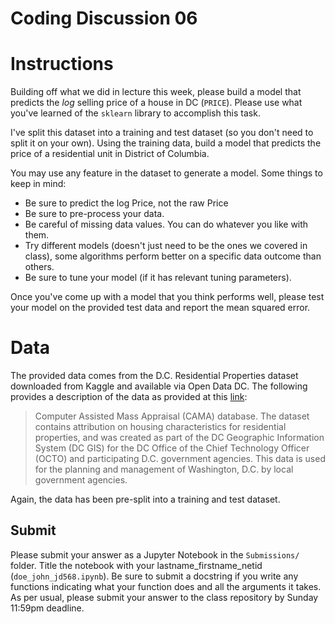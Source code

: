 # Coding Discussion 06

# Instructions

Building off what we did in lecture this week, please build a model that predicts the _log_ selling price of a house in DC (`PRICE`). Please use what you've learned of the `sklearn` library to accomplish this task.  

I've split this dataset into a training and test dataset (so you don't need to split it on your own). Using the training data, build a model that predicts the price of a residential unit in District of Columbia.

You may use any feature in the dataset to generate a model. Some things to keep in mind:

- Be sure to predict the log Price, not the raw Price
- Be sure to pre-process your data. 
- Be careful of missing data values. You can do whatever you like with them. 
- Try different models (doesn't just need to be the ones we covered in class), some algorithms perform better on a specific data outcome than others. 
- Be sure to tune your model (if it has relevant tuning parameters).

Once you've come up with a model that you think performs well, please test your model on the provided test data and report the mean squared error. 

# Data 

The provided data comes from the D.C. Residential Properties dataset downloaded from Kaggle and available via Open Data DC. The following provides a description of the data as provided at this [link](https://dcdatahub.maps.arcgis.com/sharing/rest/content/items/c5fb3fbe4c694a59a6eef7bf5f8bc49a/info/metadata/metadata.xml?format=default&output=html):

> Computer Assisted Mass Appraisal (CAMA) database. The dataset contains attribution on housing characteristics for residential properties, and was created as part of the DC Geographic Information System (DC GIS) for the DC Office of the Chief Technology Officer (OCTO) and participating D.C. government agencies. This data is used for the planning and management of Washington, D.C. by local government agencies.

Again, the data has been pre-split into a training and test dataset. 


## Submit

Please submit your answer as a Jupyter Notebook in the `Submissions/` folder. Title the notebook with your lastname_firstname_netid (`doe_john_jd568.ipynb`). Be sure to submit a docstring if you write any functions indicating what your function does and all the arguments it takes.  As per usual, please submit your answer to the class repository by Sunday 11:59pm deadline.
